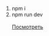 1. npm i
2. npm run dev</br></br>
<a href="https://ddwwnn.netlify.app" target="_blanc">Посмотреть</a>
